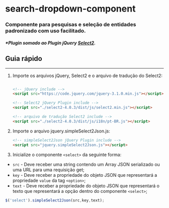 # search-dropdown-component
### Componente para pesquisas e seleção de entidades padronizado com uso facilitado.
##### *Plugin somado ao Plugin jQuery [Select2](https://select2.github.io).


## Guia rápido
---
1. Importe os arquivos jQuery, Select2 e o arquivo de tradução do Select2:
   ```HTML
   
   <!-- jQuery include -->
   <script src="https://code.jquery.com/jquery-3.1.0.min.js"></script>
   
   <!-- Select2 jQuery Plugin include -->
   <script src="./select2-4.0.3/dist/js/select2.min.js"></script>
   
   <!-- arquivo de tradução Select2 include -->
   <script src="./select2-4.0.3/dist/js/i18n/pt-BR.js"></script>
   ```
2. Importe o arquivo jquery.simpleSelect2Json.js:
   ```HTML
   <!-- simpleSelect2Json jQuery Plugin include -->
   <script src="jquery.simpleSelect2Json.js"></script>
   ```

3. Inicialize o componente `<select>` da seguinte forma:
  * `src` - Deve receber uma string contendo um Array JSON serializado ou
        uma URL para uma requisição get;
  * `key` - Deve receber a propriedade do objeto JSON que representará a propriedade `value` da tag `<option>`; 
  * `text` - Deve receber a propriedade do objeto JSON que representará o texto que representará a opção dentro do componente `<select>`;
   ```javascript
   $('select').simpleSelect2Json(src,key,text);
   ```


